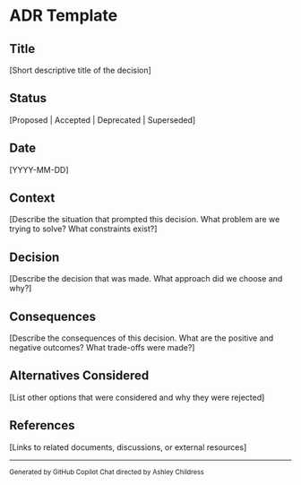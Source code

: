 # ADR Template

## Title

\[Short descriptive title of the decision]

## Status

\[Proposed | Accepted | Deprecated | Superseded]

## Date

\[YYYY-MM-DD]

## Context

\[Describe the situation that prompted this decision. What problem are we trying to solve? What constraints exist?]

## Decision

\[Describe the decision that was made. What approach did we choose and why?]

## Consequences

\[Describe the consequences of this decision. What are the positive and negative outcomes? What trade-offs were made?]

## Alternatives Considered

\[List other options that were considered and why they were rejected]

## References

\[Links to related documents, discussions, or external resources]

---

<small>Generated by GitHub Copilot Chat directed by Ashley Childress</small>
